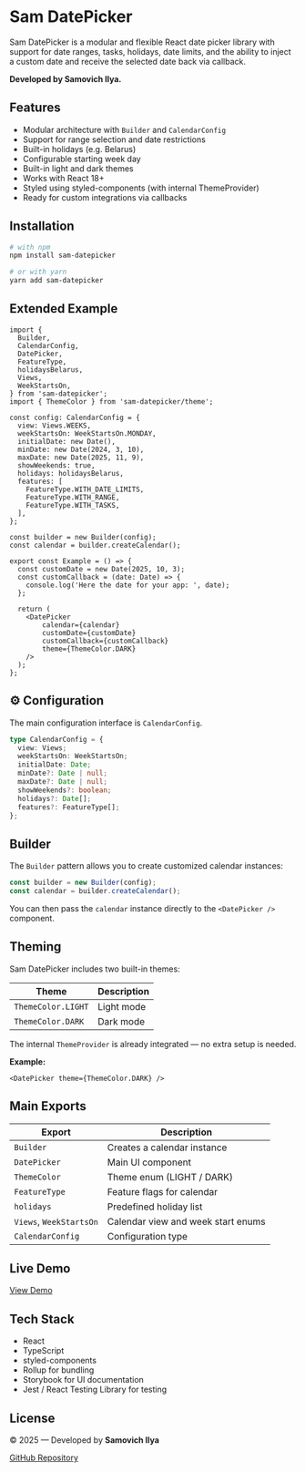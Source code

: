 # Sam DatePicker

Sam DatePicker is a modular and flexible React date picker library with support for date ranges, tasks, holidays, date limits, and the ability to inject a custom date and receive the selected date back via callback.

**Developed by Samovich Ilya.**

## Features

* Modular architecture with `Builder` and `CalendarConfig`
* Support for range selection and date restrictions
* Built-in holidays (e.g. Belarus)
* Configurable starting week day
* Built-in light and dark themes
* Works with React 18+
* Styled using styled-components (with internal ThemeProvider)
* Ready for custom integrations via callbacks

## Installation
```bash
# with npm
npm install sam-datepicker

# or with yarn
yarn add sam-datepicker
```

## Extended Example
```tsx
import {
  Builder,
  CalendarConfig,
  DatePicker,
  FeatureType,
  holidaysBelarus,
  Views,
  WeekStartsOn,
} from 'sam-datepicker';
import { ThemeColor } from 'sam-datepicker/theme';

const config: CalendarConfig = {
  view: Views.WEEKS,
  weekStartsOn: WeekStartsOn.MONDAY,
  initialDate: new Date(),
  minDate: new Date(2024, 3, 10),
  maxDate: new Date(2025, 11, 9),
  showWeekends: true,
  holidays: holidaysBelarus,
  features: [
    FeatureType.WITH_DATE_LIMITS,
    FeatureType.WITH_RANGE,
    FeatureType.WITH_TASKS,
  ],
};

const builder = new Builder(config);
const calendar = builder.createCalendar();

export const Example = () => {
  const customDate = new Date(2025, 10, 3);
  const customCallback = (date: Date) => {
    console.log('Here the date for your app: ', date);
  };

  return (
    <DatePicker
        calendar={calendar}
        customDate={customDate}
        customCallback={customCallback}
        theme={ThemeColor.DARK}
    />
  );
};
```

## ⚙️ Configuration

The main configuration interface is `CalendarConfig`.
```typescript
type CalendarConfig = {
  view: Views;
  weekStartsOn: WeekStartsOn;
  initialDate: Date;
  minDate?: Date | null;
  maxDate?: Date | null;
  showWeekends?: boolean;
  holidays?: Date[];
  features?: FeatureType[];
};
```

## Builder

The `Builder` pattern allows you to create customized calendar instances:
```typescript
const builder = new Builder(config);
const calendar = builder.createCalendar();
```

You can then pass the `calendar` instance directly to the `<DatePicker />` component.

## Theming

Sam DatePicker includes two built-in themes:

| Theme | Description |
|-------|-------------|
| `ThemeColor.LIGHT` | Light mode |
| `ThemeColor.DARK` | Dark mode |

The internal `ThemeProvider` is already integrated — no extra setup is needed.

**Example:**
```tsx
<DatePicker theme={ThemeColor.DARK} />
```

## Main Exports

| Export | Description |
|--------|-------------|
| `Builder` | Creates a calendar instance |
| `DatePicker` | Main UI component |
| `ThemeColor` | Theme enum (LIGHT / DARK) |
| `FeatureType` | Feature flags for calendar |
| `holidays` | Predefined holiday list |
| `Views`, `WeekStartsOn` | Calendar view and week start enums |
| `CalendarConfig` | Configuration type |

## Live Demo

[View Demo](https://samdatepicker.netlify.app/?path=/story/components-fulldatepicker--full-picker)

## Tech Stack

* React
* TypeScript
* styled-components
* Rollup for bundling
* Storybook for UI documentation
* Jest / React Testing Library for testing

## License

© 2025 — Developed by **Samovich Ilya**

[GitHub Repository](https://github.com/SamIlias/date_picker/tree/main)